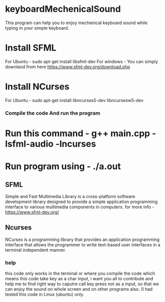 # keyboardMechenicalSound
This program can help you to enjoy mechenical keyboard sound while typing in your simple keyboard.

# Install SFML
  For Ubuntu - sudo apt-get install libsfml-dev
  For windows - You can simply downlaod from here https://www.sfml-dev.org/download.php
# Install NCurses
  For Ubuntu - sudo apt-get install libncurses5-dev libncursesw5-dev

### Compile the code And run the program
# Run this command -  g++ main.cpp -lsfml-audio -lncurses
# Run program using -  ./a.out

## SFML
Simple and Fast Multimedia Library is a cross-platform software development library designed to provide a simple application programming interface to various multimedia components in computers.
for more info - https://www.sfml-dev.org/
## Ncurses
NCurses is a programming library that provides an application programming interface that allows the programmer to write text-based user interfaces in a terminal independent manner.

### help
this code only works in the terminal or where you compile the code
which means this code take key as a char input,
i want you all to contribute and help me to find right way to caputre call key press not as a input, so that we can enjoy the sound on whole screen and on other programs also.
(I had tested this code in Linux (ubuntu) only.
